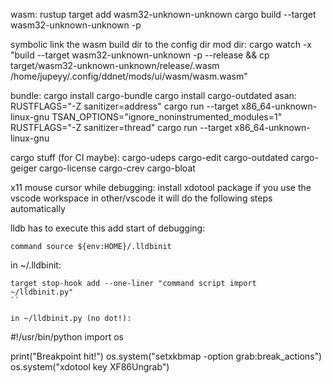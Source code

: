 wasm:
rustup target add wasm32-unknown-unknown
cargo build --target wasm32-unknown-unknown -p <proj>

symbolic link the wasm build dir to the config dir mod dir:
cargo watch -x "build --target wasm32-unknown-unknown -p <proj> --release && cp target/wasm32-unknown-unknown/release/<name>.wasm /home/jupeyy/.config/ddnet/mods/ui/wasm/wasm.wasm"

bundle:
cargo install cargo-bundle
cargo install cargo-outdated
asan:
RUSTFLAGS="-Z sanitizer=address" cargo run --target x86_64-unknown-linux-gnu
TSAN_OPTIONS="ignore_noninstrumented_modules=1" RUSTFLAGS="-Z sanitizer=thread" cargo run --target x86_64-unknown-linux-gnu

cargo stuff (for CI maybe):
cargo-udeps
cargo-edit
cargo-outdated
cargo-geiger
cargo-license
cargo-crev
cargo-bloat

x11 mouse cursor while debugging:
install xdotool package
if you use the vscode workspace in other/vscode it will do the following steps automatically

lldb has to execute this add start of debugging:

```
command source ${env:HOME}/.lldbinit
```

in ~/.lldbinit:
```
target stop-hook add --one-liner "command script import  ~/lldbinit.py"
``

in ~/lldbinit.py (no dot!):
```
#!/usr/bin/python
import os

print("Breakpoint hit!")
os.system("setxkbmap -option grab:break_actions")
os.system("xdotool key XF86Ungrab")
```
